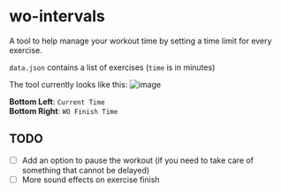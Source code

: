 # wo-intervals

A tool to help manage your workout time by setting a time limit for every exercise.

`data.json` contains a list of exercises (`time` is in minutes)

The tool currently looks like this:
![image](https://user-images.githubusercontent.com/47427791/187893489-f80034ed-5667-4819-93ef-f85b82aa60eb.png)

**Bottom Left**: ```Current Time``` <br>
**Bottom Right**: ```WO Finish Time``` <br>

## TODO
  - [ ] Add an option to pause the workout (if you need to take care of something that cannot be delayed)
  - [ ] More sound effects on exercise finish
